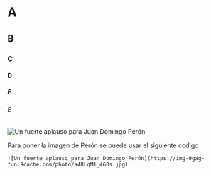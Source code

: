 # A
## B
### C
#### D
##### F
###### E

![Un fuerte aplauso para Juan Domingo Perón](https://img-9gag-fun.9cache.com/photo/a4RLqM1_460s.jpg)

Para poner la imagen de Perón se puede usar el siguiente codigo
```
![Un fuerte aplauso para Juan Domingo Perón](https://img-9gag-fun.9cache.com/photo/a4RLqM1_460s.jpg)
```
